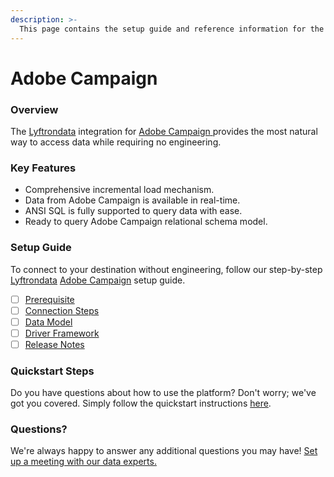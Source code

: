 ```yaml
---
description: >-
  This page contains the setup guide and reference information for the Adobe Campaign source connector.
---
```


# Adobe Campaign

### Overview

The [Lyftrondata](https://www.lyftrondata.com/) integration for [Adobe Campaign](https://www.lyftrondata.com/integration/adobe-campaign/)[ ](https://www.lyftrondata.com/integration/adobe-campaign/)provides the most natural way to access data while requiring no engineering.

### Key Features

* Comprehensive incremental load mechanism.
* Data from Adobe Campaign is available in real-time.&#x20;
* ANSI SQL is fully supported to query data with ease.
* Ready to query Adobe Campaign relational schema model.

### Setup Guide

To connect to your destination without engineering, follow our step-by-step [Lyftrondata](https://www.lyftrondata.com/)  [Adobe Campaign](https://www.lyftrondata.com/integration/adobe-campaign/) setup guide.

* [ ] [Prerequisite](../../marketing-analytics/adobe-campaign/prerequisite.md)
* [ ] [Connection Steps](../../marketing-analytics/adobe-campaign/connection-steps.md)
* [ ] [Data Model](../../marketing-analytics/adobe-campaign/data-model/)
* [ ] [Driver Framework](../../marketing-analytics/adobe-campaign/driver-framework/)
* [ ] [Release Notes](../../marketing-analytics/adobe-campaign/release-notes.md)

### Quickstart Steps

Do you have questions about how to use the platform? Don't worry; we've got you covered. Simply follow the quickstart instructions [here](../../../quickstart-steps.md).

### Questions? <a href="#questions" id="questions"></a>

We're always happy to answer any additional questions you may have! [Set up a meeting with our data experts.](https://www.lyftrondata.com/book-a-meeting/)

